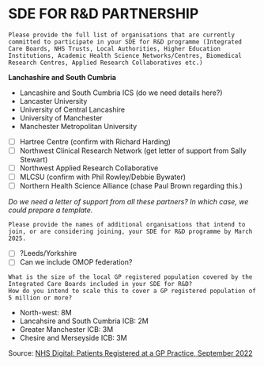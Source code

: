 # SDE FOR R&D PARTNERSHIP

```{note}
Please provide the full list of organisations that are currently committed to participate in your SDE for R&D programme (Integrated Care Boards, NHS Trusts, Local Authorities, Higher Education Institutions, Academic Health Science Networks/Centres, Biomedical Research Centres, Applied Research Collaboratives etc.)
```

__Lanchashire and South Cumbria__

- Lancashire and South Cumbria ICS (do we need details here?)
- Lancaster University
- University of Central Lancashire
- University of Manchester
- Manchester Metropolitan University
- [ ] Hartree Centre (confirm with Richard Harding)
- [ ] Northwest Clinical Research Network (get letter of support from Sally Stewart)
- [ ] Northwest Applied Research Collaborative
- [ ] MLCSU (confirm with Phil Rowley/Debbie Bywater)
- [ ] Northern Health Science Alliance (chase Paul Brown regarding this.)

_Do we need a letter of support from all these partners? In which case, we could prepare a template._

```{note}
Please provide the names of additional organisations that intend to join, or are considering joining, your SDE for R&D programme by March 2025.  
```

- [ ] ?Leeds/Yorkshire
- [ ] Can we include OMOP federation?

```{note}
What is the size of the local GP registered population covered by the Integrated Care Boards included in your SDE for R&D?
How do you intend to scale this to cover a GP registered population of 5 million or more?  
```

- North-west: 8M
- Lancahsire and South Cumbria ICB: 2M
- Greater Manchester ICB: 3M
- Chesire and Merseyside ICB: 3M

Source: [NHS Digital: Patients Registered at a GP Practice, September 2022](https://digital.nhs.uk/data-and-information/publications/statistical/patients-registered-at-a-gp-practice/september-2022)
